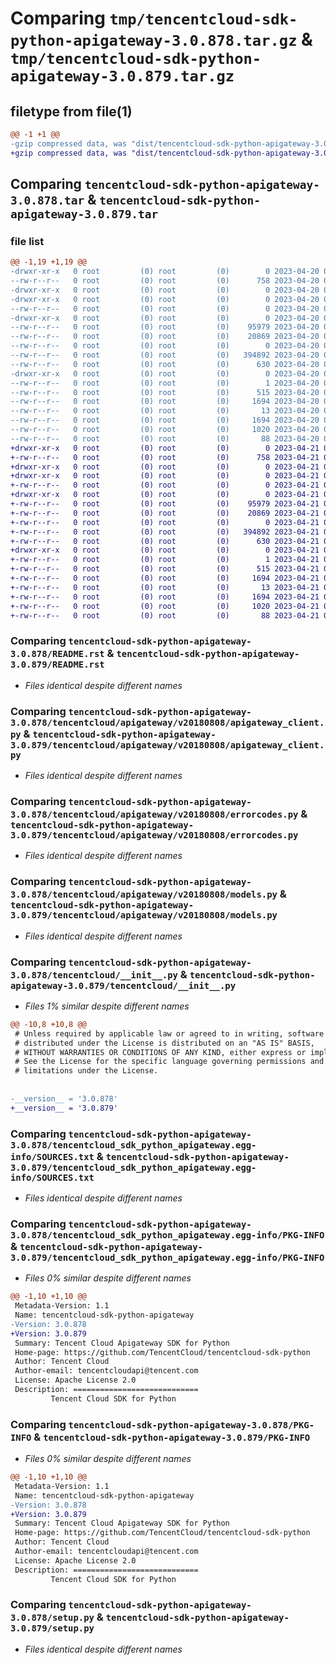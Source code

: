 # Comparing `tmp/tencentcloud-sdk-python-apigateway-3.0.878.tar.gz` & `tmp/tencentcloud-sdk-python-apigateway-3.0.879.tar.gz`

## filetype from file(1)

```diff
@@ -1 +1 @@
-gzip compressed data, was "dist/tencentcloud-sdk-python-apigateway-3.0.878.tar", last modified: Thu Apr 20 00:18:15 2023, max compression
+gzip compressed data, was "dist/tencentcloud-sdk-python-apigateway-3.0.879.tar", last modified: Fri Apr 21 00:28:14 2023, max compression
```

## Comparing `tencentcloud-sdk-python-apigateway-3.0.878.tar` & `tencentcloud-sdk-python-apigateway-3.0.879.tar`

### file list

```diff
@@ -1,19 +1,19 @@
-drwxr-xr-x   0 root         (0) root         (0)        0 2023-04-20 00:18:15.000000 tencentcloud-sdk-python-apigateway-3.0.878/
--rw-r--r--   0 root         (0) root         (0)      758 2023-04-20 00:18:15.000000 tencentcloud-sdk-python-apigateway-3.0.878/README.rst
-drwxr-xr-x   0 root         (0) root         (0)        0 2023-04-20 00:18:15.000000 tencentcloud-sdk-python-apigateway-3.0.878/tencentcloud/
-drwxr-xr-x   0 root         (0) root         (0)        0 2023-04-20 00:18:15.000000 tencentcloud-sdk-python-apigateway-3.0.878/tencentcloud/apigateway/
--rw-r--r--   0 root         (0) root         (0)        0 2023-04-20 00:18:15.000000 tencentcloud-sdk-python-apigateway-3.0.878/tencentcloud/apigateway/__init__.py
-drwxr-xr-x   0 root         (0) root         (0)        0 2023-04-20 00:18:15.000000 tencentcloud-sdk-python-apigateway-3.0.878/tencentcloud/apigateway/v20180808/
--rw-r--r--   0 root         (0) root         (0)    95979 2023-04-20 00:18:15.000000 tencentcloud-sdk-python-apigateway-3.0.878/tencentcloud/apigateway/v20180808/apigateway_client.py
--rw-r--r--   0 root         (0) root         (0)    20869 2023-04-20 00:18:15.000000 tencentcloud-sdk-python-apigateway-3.0.878/tencentcloud/apigateway/v20180808/errorcodes.py
--rw-r--r--   0 root         (0) root         (0)        0 2023-04-20 00:18:15.000000 tencentcloud-sdk-python-apigateway-3.0.878/tencentcloud/apigateway/v20180808/__init__.py
--rw-r--r--   0 root         (0) root         (0)   394892 2023-04-20 00:18:15.000000 tencentcloud-sdk-python-apigateway-3.0.878/tencentcloud/apigateway/v20180808/models.py
--rw-r--r--   0 root         (0) root         (0)      630 2023-04-20 00:18:15.000000 tencentcloud-sdk-python-apigateway-3.0.878/tencentcloud/__init__.py
-drwxr-xr-x   0 root         (0) root         (0)        0 2023-04-20 00:18:15.000000 tencentcloud-sdk-python-apigateway-3.0.878/tencentcloud_sdk_python_apigateway.egg-info/
--rw-r--r--   0 root         (0) root         (0)        1 2023-04-20 00:18:15.000000 tencentcloud-sdk-python-apigateway-3.0.878/tencentcloud_sdk_python_apigateway.egg-info/dependency_links.txt
--rw-r--r--   0 root         (0) root         (0)      515 2023-04-20 00:18:15.000000 tencentcloud-sdk-python-apigateway-3.0.878/tencentcloud_sdk_python_apigateway.egg-info/SOURCES.txt
--rw-r--r--   0 root         (0) root         (0)     1694 2023-04-20 00:18:15.000000 tencentcloud-sdk-python-apigateway-3.0.878/tencentcloud_sdk_python_apigateway.egg-info/PKG-INFO
--rw-r--r--   0 root         (0) root         (0)       13 2023-04-20 00:18:15.000000 tencentcloud-sdk-python-apigateway-3.0.878/tencentcloud_sdk_python_apigateway.egg-info/top_level.txt
--rw-r--r--   0 root         (0) root         (0)     1694 2023-04-20 00:18:15.000000 tencentcloud-sdk-python-apigateway-3.0.878/PKG-INFO
--rw-r--r--   0 root         (0) root         (0)     1020 2023-04-20 00:18:15.000000 tencentcloud-sdk-python-apigateway-3.0.878/setup.py
--rw-r--r--   0 root         (0) root         (0)       88 2023-04-20 00:18:15.000000 tencentcloud-sdk-python-apigateway-3.0.878/setup.cfg
+drwxr-xr-x   0 root         (0) root         (0)        0 2023-04-21 00:28:14.000000 tencentcloud-sdk-python-apigateway-3.0.879/
+-rw-r--r--   0 root         (0) root         (0)      758 2023-04-21 00:28:13.000000 tencentcloud-sdk-python-apigateway-3.0.879/README.rst
+drwxr-xr-x   0 root         (0) root         (0)        0 2023-04-21 00:28:14.000000 tencentcloud-sdk-python-apigateway-3.0.879/tencentcloud/
+drwxr-xr-x   0 root         (0) root         (0)        0 2023-04-21 00:28:14.000000 tencentcloud-sdk-python-apigateway-3.0.879/tencentcloud/apigateway/
+-rw-r--r--   0 root         (0) root         (0)        0 2023-04-21 00:28:13.000000 tencentcloud-sdk-python-apigateway-3.0.879/tencentcloud/apigateway/__init__.py
+drwxr-xr-x   0 root         (0) root         (0)        0 2023-04-21 00:28:14.000000 tencentcloud-sdk-python-apigateway-3.0.879/tencentcloud/apigateway/v20180808/
+-rw-r--r--   0 root         (0) root         (0)    95979 2023-04-21 00:28:13.000000 tencentcloud-sdk-python-apigateway-3.0.879/tencentcloud/apigateway/v20180808/apigateway_client.py
+-rw-r--r--   0 root         (0) root         (0)    20869 2023-04-21 00:28:13.000000 tencentcloud-sdk-python-apigateway-3.0.879/tencentcloud/apigateway/v20180808/errorcodes.py
+-rw-r--r--   0 root         (0) root         (0)        0 2023-04-21 00:28:13.000000 tencentcloud-sdk-python-apigateway-3.0.879/tencentcloud/apigateway/v20180808/__init__.py
+-rw-r--r--   0 root         (0) root         (0)   394892 2023-04-21 00:28:13.000000 tencentcloud-sdk-python-apigateway-3.0.879/tencentcloud/apigateway/v20180808/models.py
+-rw-r--r--   0 root         (0) root         (0)      630 2023-04-21 00:28:13.000000 tencentcloud-sdk-python-apigateway-3.0.879/tencentcloud/__init__.py
+drwxr-xr-x   0 root         (0) root         (0)        0 2023-04-21 00:28:14.000000 tencentcloud-sdk-python-apigateway-3.0.879/tencentcloud_sdk_python_apigateway.egg-info/
+-rw-r--r--   0 root         (0) root         (0)        1 2023-04-21 00:28:14.000000 tencentcloud-sdk-python-apigateway-3.0.879/tencentcloud_sdk_python_apigateway.egg-info/dependency_links.txt
+-rw-r--r--   0 root         (0) root         (0)      515 2023-04-21 00:28:14.000000 tencentcloud-sdk-python-apigateway-3.0.879/tencentcloud_sdk_python_apigateway.egg-info/SOURCES.txt
+-rw-r--r--   0 root         (0) root         (0)     1694 2023-04-21 00:28:14.000000 tencentcloud-sdk-python-apigateway-3.0.879/tencentcloud_sdk_python_apigateway.egg-info/PKG-INFO
+-rw-r--r--   0 root         (0) root         (0)       13 2023-04-21 00:28:14.000000 tencentcloud-sdk-python-apigateway-3.0.879/tencentcloud_sdk_python_apigateway.egg-info/top_level.txt
+-rw-r--r--   0 root         (0) root         (0)     1694 2023-04-21 00:28:14.000000 tencentcloud-sdk-python-apigateway-3.0.879/PKG-INFO
+-rw-r--r--   0 root         (0) root         (0)     1020 2023-04-21 00:28:13.000000 tencentcloud-sdk-python-apigateway-3.0.879/setup.py
+-rw-r--r--   0 root         (0) root         (0)       88 2023-04-21 00:28:14.000000 tencentcloud-sdk-python-apigateway-3.0.879/setup.cfg
```

### Comparing `tencentcloud-sdk-python-apigateway-3.0.878/README.rst` & `tencentcloud-sdk-python-apigateway-3.0.879/README.rst`

 * *Files identical despite different names*

### Comparing `tencentcloud-sdk-python-apigateway-3.0.878/tencentcloud/apigateway/v20180808/apigateway_client.py` & `tencentcloud-sdk-python-apigateway-3.0.879/tencentcloud/apigateway/v20180808/apigateway_client.py`

 * *Files identical despite different names*

### Comparing `tencentcloud-sdk-python-apigateway-3.0.878/tencentcloud/apigateway/v20180808/errorcodes.py` & `tencentcloud-sdk-python-apigateway-3.0.879/tencentcloud/apigateway/v20180808/errorcodes.py`

 * *Files identical despite different names*

### Comparing `tencentcloud-sdk-python-apigateway-3.0.878/tencentcloud/apigateway/v20180808/models.py` & `tencentcloud-sdk-python-apigateway-3.0.879/tencentcloud/apigateway/v20180808/models.py`

 * *Files identical despite different names*

### Comparing `tencentcloud-sdk-python-apigateway-3.0.878/tencentcloud/__init__.py` & `tencentcloud-sdk-python-apigateway-3.0.879/tencentcloud/__init__.py`

 * *Files 1% similar despite different names*

```diff
@@ -10,8 +10,8 @@
 # Unless required by applicable law or agreed to in writing, software
 # distributed under the License is distributed on an "AS IS" BASIS,
 # WITHOUT WARRANTIES OR CONDITIONS OF ANY KIND, either express or implied.
 # See the License for the specific language governing permissions and
 # limitations under the License.
 
 
-__version__ = '3.0.878'
+__version__ = '3.0.879'
```

### Comparing `tencentcloud-sdk-python-apigateway-3.0.878/tencentcloud_sdk_python_apigateway.egg-info/SOURCES.txt` & `tencentcloud-sdk-python-apigateway-3.0.879/tencentcloud_sdk_python_apigateway.egg-info/SOURCES.txt`

 * *Files identical despite different names*

### Comparing `tencentcloud-sdk-python-apigateway-3.0.878/tencentcloud_sdk_python_apigateway.egg-info/PKG-INFO` & `tencentcloud-sdk-python-apigateway-3.0.879/tencentcloud_sdk_python_apigateway.egg-info/PKG-INFO`

 * *Files 0% similar despite different names*

```diff
@@ -1,10 +1,10 @@
 Metadata-Version: 1.1
 Name: tencentcloud-sdk-python-apigateway
-Version: 3.0.878
+Version: 3.0.879
 Summary: Tencent Cloud Apigateway SDK for Python
 Home-page: https://github.com/TencentCloud/tencentcloud-sdk-python
 Author: Tencent Cloud
 Author-email: tencentcloudapi@tencent.com
 License: Apache License 2.0
 Description: ============================
         Tencent Cloud SDK for Python
```

### Comparing `tencentcloud-sdk-python-apigateway-3.0.878/PKG-INFO` & `tencentcloud-sdk-python-apigateway-3.0.879/PKG-INFO`

 * *Files 0% similar despite different names*

```diff
@@ -1,10 +1,10 @@
 Metadata-Version: 1.1
 Name: tencentcloud-sdk-python-apigateway
-Version: 3.0.878
+Version: 3.0.879
 Summary: Tencent Cloud Apigateway SDK for Python
 Home-page: https://github.com/TencentCloud/tencentcloud-sdk-python
 Author: Tencent Cloud
 Author-email: tencentcloudapi@tencent.com
 License: Apache License 2.0
 Description: ============================
         Tencent Cloud SDK for Python
```

### Comparing `tencentcloud-sdk-python-apigateway-3.0.878/setup.py` & `tencentcloud-sdk-python-apigateway-3.0.879/setup.py`

 * *Files identical despite different names*

